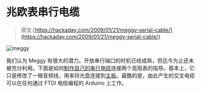 # 兆欧表串行电缆

> 原文:[https://hackaday.com/2009/01/21/meggy-serial-cable/](https://hackaday.com/2009/01/21/meggy-serial-cable/)

![meggy](../Images/18ed23266299ced4d4f35980d25cf8a4.png "meggy")

我们认为 Meggy 有很大的潜力。开放串行端口的时机已经成熟，但迄今为止还未被充分利用。下面是如何[制作自己的串行电缆](http://www.evilmadscientist.com/article.php/meggycable)连接两个高阻表的指导。基本上，它只是修改了一根音频线，用来将光盘连接到[主板](http://www.mahalo.com/Motherboard "Motherboard - Mahalo")。最酷的是，由此产生的交叉电缆可以在任何通过 FTDI 电缆编程的 Arduino 上工作。